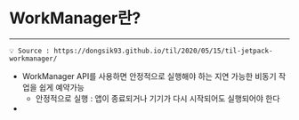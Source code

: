 <!-- [Android] MainApplication에 dagger, WorkManager 적용하기 -->
<!-- Android dagger Hilt WorkManager androidx Configuration-->

# WorkManager란?
---
`💡 Source : https://dongsik93.github.io/til/2020/05/15/til-jetpack-workmanager/`
- WorkManager API를 사용하면 안정적으로 실행해야 하는 지연 가능한 비동기 작업을 쉽게 예약가능
  - 안정적으로 실행 : 앱이 종료되거나 기기가 다시 시작되어도 실행되어야 한다
- 